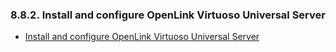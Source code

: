 <div id="vdbenginemsqlconfvsr" class="section">

<div class="titlepage">

<div>

<div>

### 8.8.2. Install and configure OpenLink Virtuoso Universal Server

</div>

</div>

</div>

<div class="itemizedlist">

- <a href="ch-accessinterfaces.html#virtclientrefinstallandconfigvirt"
  class="link"
  title="Installation of the ADO.Net Provider Client and Virtuoso Universal Server on Windows">Install
  and configure OpenLink Virtuoso Universal Server</a>

</div>

</div>
